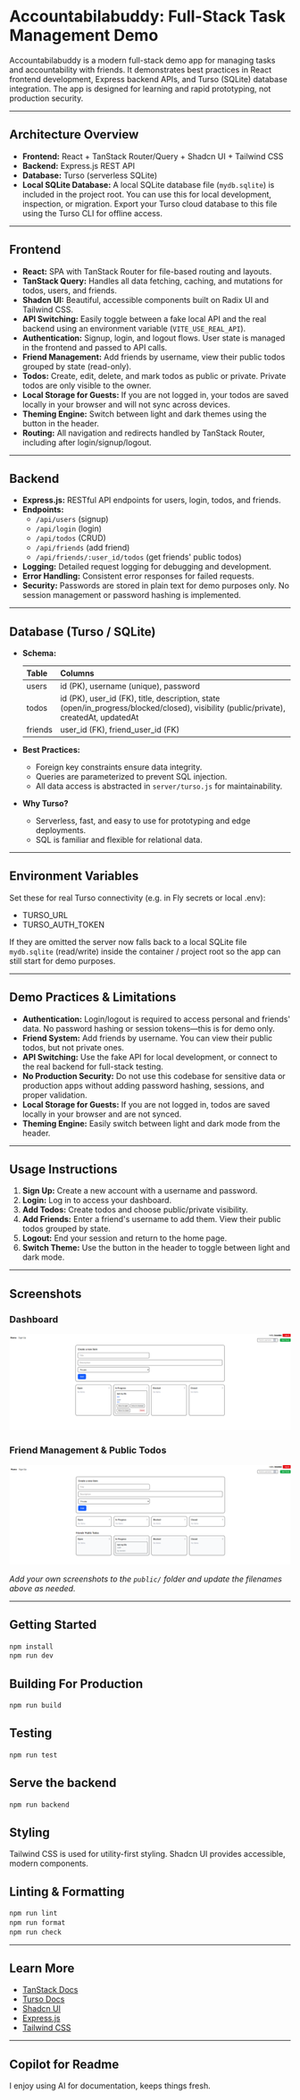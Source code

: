 # Accountabilabuddy: Full-Stack Task Management Demo

Accountabilabuddy is a modern full-stack demo app for managing tasks and accountability with friends. It demonstrates best practices in React frontend development, Express backend APIs, and Turso (SQLite) database integration. The app is designed for learning and rapid prototyping, not production security.

---

## Architecture Overview

- **Frontend:** React + TanStack Router/Query + Shadcn UI + Tailwind CSS
- **Backend:** Express.js REST API
- **Database:** Turso (serverless SQLite)
- **Local SQLite Database:** A local SQLite database file (`mydb.sqlite`) is included in the project root. You can use this for local development, inspection, or migration. Export your Turso cloud database to this file using the Turso CLI for offline access.

---

## Frontend

- **React:** SPA with TanStack Router for file-based routing and layouts.
- **TanStack Query:** Handles all data fetching, caching, and mutations for todos, users, and friends.
- **Shadcn UI:** Beautiful, accessible components built on Radix UI and Tailwind CSS.
- **API Switching:** Easily toggle between a fake local API and the real backend using an environment variable (`VITE_USE_REAL_API`).
- **Authentication:** Signup, login, and logout flows. User state is managed in the frontend and passed to API calls.
- **Friend Management:** Add friends by username, view their public todos grouped by state (read-only).
- **Todos:** Create, edit, delete, and mark todos as public or private. Private todos are only visible to the owner.
- **Local Storage for Guests:** If you are not logged in, your todos are saved locally in your browser and will not sync across devices.
- **Theming Engine:** Switch between light and dark themes using the button in the header.
- **Routing:** All navigation and redirects handled by TanStack Router, including after login/signup/logout.

---

## Backend

- **Express.js:** RESTful API endpoints for users, login, todos, and friends.
- **Endpoints:**
  - `/api/users` (signup)
  - `/api/login` (login)
  - `/api/todos` (CRUD)
  - `/api/friends` (add friend)
  - `/api/friends/:user_id/todos` (get friends' public todos)
- **Logging:** Detailed request logging for debugging and development.
- **Error Handling:** Consistent error responses for failed requests.
- **Security:** Passwords are stored in plain text for demo purposes only. No session management or password hashing is implemented.

---

## Database (Turso / SQLite)

- **Schema:**

  | Table    | Columns                                                                                 |
  |----------|----------------------------------------------------------------------------------------|
  | users    | id (PK), username (unique), password                                                   |
  | todos    | id (PK), user_id (FK), title, description, state (open/in_progress/blocked/closed), visibility (public/private), createdAt, updatedAt |
  | friends  | user_id (FK), friend_user_id (FK)                                                      |

- **Best Practices:**
  - Foreign key constraints ensure data integrity.
  - Queries are parameterized to prevent SQL injection.
  - All data access is abstracted in `server/turso.js` for maintainability.
- **Why Turso?**
  - Serverless, fast, and easy to use for prototyping and edge deployments.
  - SQL is familiar and flexible for relational data.

---

## Environment Variables

Set these for real Turso connectivity (e.g. in Fly secrets or local .env):
- TURSO_URL
- TURSO_AUTH_TOKEN

If they are omitted the server now falls back to a local SQLite file `mydb.sqlite` (read/write) inside the container / project root so the app can still start for demo purposes.

---

## Demo Practices & Limitations

- **Authentication:** Login/logout is required to access personal and friends' data. No password hashing or session tokens—this is for demo only.
- **Friend System:** Add friends by username. You can view their public todos, but not private ones.
- **API Switching:** Use the fake API for local development, or connect to the real backend for full-stack testing.
- **No Production Security:** Do not use this codebase for sensitive data or production apps without adding password hashing, sessions, and proper validation.
- **Local Storage for Guests:** If you are not logged in, todos are saved locally in your browser and are not synced.
- **Theming Engine:** Easily switch between light and dark mode from the header.

---

## Usage Instructions

1. **Sign Up:** Create a new account with a username and password.
2. **Login:** Log in to access your dashboard.
3. **Add Todos:** Create todos and choose public/private visibility.
4. **Add Friends:** Enter a friend's username to add them. View their public todos grouped by state.
5. **Logout:** End your session and return to the home page.
6. **Switch Theme:** Use the button in the header to toggle between light and dark mode.

---

## Screenshots

### Dashboard
![Dashboard](public/screenshot-dashboard.png)

### Friend Management & Public Todos
![Friends](public/screenshot-friends.png)

*Add your own screenshots to the `public/` folder and update the filenames above as needed.*

---

## Getting Started

```bash
npm install
npm run dev
```

## Building For Production

```bash
npm run build
```

## Testing

```bash
npm run test
```

## Serve the backend
```bash
npm run backend
```

## Styling

Tailwind CSS is used for utility-first styling. Shadcn UI provides accessible, modern components.

## Linting & Formatting

```bash
npm run lint
npm run format
npm run check
```

---

## Learn More

- [TanStack Docs](https://tanstack.com)
- [Turso Docs](https://docs.turso.tech)
- [Shadcn UI](https://ui.shadcn.com)
- [Express.js](https://expressjs.com)
- [Tailwind CSS](https://tailwindcss.com)

---

## Copilot for Readme
I enjoy using AI for documentation, keeps things fresh.
